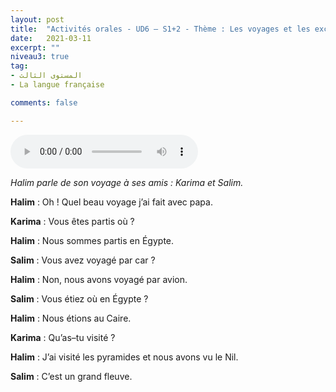 ```yaml
---
layout: post
title:  "Activités orales - UD6 – S1+2 - Thème : Les voyages et les excursions - Intitulé : Raconter un souvenir de voyage"
date:   2021-03-11
excerpt: ""
niveau3: true
tag:
- المستوى الثالث 
- La langue française

comments: false

---
```


<audio controls>
  <source src="../assets/mp3/3/U6-S1S2.mp3" type="audio/mpeg">
  Your browser does not support the audio element.
</audio>

*Halim parle de son voyage à ses amis : Karima et Salim.*



**Halim** : Oh ! Quel beau voyage j’ai fait avec papa.

**Karima** : Vous êtes partis où ?

**Halim** : Nous sommes partis en Égypte.

**Salim** : Vous avez voyagé par car ?

**Halim** : Non, nous avons voyagé par avion.

**Salim** : Vous étiez où en Égypte ?

**Halim** : Nous étions au Caire.

**Karima** : Qu’as–tu visité ?

**Halim** : J’ai visité les pyramides et nous avons vu le Nil.

**Salim** : C’est un grand fleuve.
